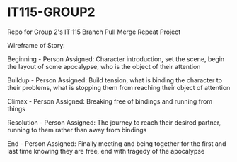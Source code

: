 # IT115-GROUP2
Repo for Group 2's IT 115 Branch Pull Merge Repeat Project

Wireframe of Story:

Beginning - Person Assigned:
Character introduction, set the scene, begin the layout of some apocalypse, who is the object of their attention

Buildup - Person Assigned:
Build tension, what is binding the character to their problems, what is stopping them from reaching their object of attention

Climax - Person Assigned:
Breaking free of bindings and running from things

Resolution - Person Assigned:
The journey to reach their desired partner, running to them rather than away from bindings

End - Person Assigned:
Finally meeting and being together for the first and last time knowing they are free, end with tragedy of the apocalypse
